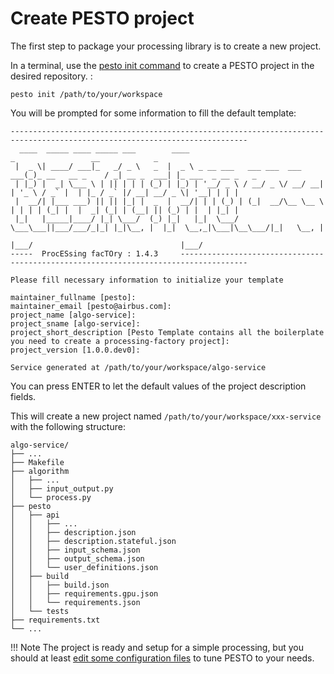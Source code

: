 # Create PESTO project

The first step to package your processing library is to create a new project.


In a terminal, use the [pesto init command](pesto_init.md) to create a PESTO project in the desired repository. :

```shell
pesto init /path/to/your/workspace
```

You will be prompted for some information to fill the default template:

```
---------------------------------------------------------------------------------------------------------------------------
  ____  _____ ____ _____ ___        ____                              _                 __            _
 |  _ \| ____/ ___|_   _/ _ \   _  |  _ \ _ __ ___   ___ ___  ___ ___(_)_ __   __ _    / _| __ _  ___| |_ ___  _ __ _   _
 | |_) |  _| \___ \ | || | | | (_) | |_) | '__/ _ \ / __/ _ \/ __/ __| | '_ \ / _` |  | |_ / _` |/ __| __/ _ \| '__| | | |
 |  __/| |___ ___) || || |_| |  _  |  __/| | | (_) | (_|  __/\__ \__ \ | | | | (_| |  |  _| (_| | (__| || (_) | |  | |_| |
 |_|   |_____|____/ |_| \___/  (_) |_|   |_|  \___/ \___\___||___/___/_|_| |_|\__, |  |_|  \__,_|\___|\__\___/|_|   \__, |
                                                                              |___/                                 |___/
-----  ProcESsing facTOry : 1.4.3     -------------------------------------------------------------------------------------

Please fill necessary information to initialize your template

maintainer_fullname [pesto]: 
maintainer_email [pesto@airbus.com]: 
project_name [algo-service]: 
project_sname [algo-service]: 
project_short_description [Pesto Template contains all the boilerplate you need to create a processing-factory project]: 
project_version [1.0.0.dev0]: 

Service generated at /path/to/your/workspace/algo-service
```

You can press ENTER to let the default values of the project description fields.

This will create a new project named `/path/to/your/workspace/xxx-service` with the following structure:

```text
algo-service/
├── ...
├── Makefile
├── algorithm
│   ├── ...
│   ├── input_output.py
│   └── process.py
├── pesto
│   ├── api
│   │   ├── ...
│   │   ├── description.json
│   │   ├── description.stateful.json
│   │   ├── input_schema.json
│   │   ├── output_schema.json
│   │   └── user_definitions.json
│   ├── build
│   │   ├── build.json
│   │   ├── requirements.gpu.json
│   │   └── requirements.json
│   └── tests
├── requirements.txt
└── ...
```

!!! Note
    The project is ready and setup for a simple processing, but you should at least [edit some configuration files](package_configuration.md) to tune PESTO to your needs.

